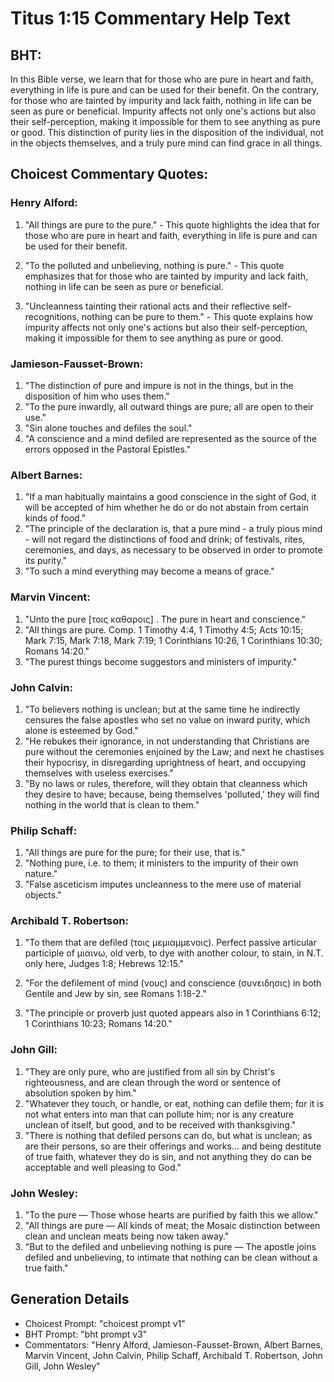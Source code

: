 # Titus 1:15 Commentary Help Text

## BHT:
In this Bible verse, we learn that for those who are pure in heart and faith, everything in life is pure and can be used for their benefit. On the contrary, for those who are tainted by impurity and lack faith, nothing in life can be seen as pure or beneficial. Impurity affects not only one's actions but also their self-perception, making it impossible for them to see anything as pure or good. This distinction of purity lies in the disposition of the individual, not in the objects themselves, and a truly pure mind can find grace in all things.

## Choicest Commentary Quotes:
### Henry Alford:
1. "All things are pure to the pure." - This quote highlights the idea that for those who are pure in heart and faith, everything in life is pure and can be used for their benefit.

2. "To the polluted and unbelieving, nothing is pure." - This quote emphasizes that for those who are tainted by impurity and lack faith, nothing in life can be seen as pure or beneficial.

3. "Uncleanness tainting their rational acts and their reflective self-recognitions, nothing can be pure to them." - This quote explains how impurity affects not only one's actions but also their self-perception, making it impossible for them to see anything as pure or good.

### Jamieson-Fausset-Brown:
1. "The distinction of pure and impure is not in the things, but in the disposition of him who uses them."
2. "To the pure inwardly, all outward things are pure; all are open to their use."
3. "Sin alone touches and defiles the soul."
4. "A conscience and a mind defiled are represented as the source of the errors opposed in the Pastoral Epistles."

### Albert Barnes:
1. "If a man habitually maintains a good conscience in the sight of God, it will be accepted of him whether he do or do not abstain from certain kinds of food."
2. "The principle of the declaration is, that a pure mind - a truly pious mind - will not regard the distinctions of food and drink; of festivals, rites, ceremonies, and days, as necessary to be observed in order to promote its purity."
3. "To such a mind everything may become a means of grace."

### Marvin Vincent:
1. "Unto the pure [τοις καθαροις] . The pure in heart and conscience." 
2. "All things are pure. Comp. 1 Timothy 4:4, 1 Timothy 4:5; Acts 10:15; Mark 7:15, Mark 7:18, Mark 7:19; 1 Corinthians 10:26, 1 Corinthians 10:30; Romans 14:20." 
3. "The purest things become suggestors and ministers of impurity."

### John Calvin:
1. "To believers nothing is unclean; but at the same time he indirectly censures the false apostles who set no value on inward purity, which alone is esteemed by God."
2. "He rebukes their ignorance, in not understanding that Christians are pure without the ceremonies enjoined by the Law; and next he chastises their hypocrisy, in disregarding uprightness of heart, and occupying themselves with useless exercises."
3. "By no laws or rules, therefore, will they obtain that cleanness which they desire to have; because, being themselves 'polluted,' they will find nothing in the world that is clean to them."

### Philip Schaff:
1. "All things are pure for the pure; for their use, that is." 
2. "Nothing pure, i.e. to them; it ministers to the impurity of their own nature."
3. "False asceticism imputes uncleanness to the mere use of material objects."

### Archibald T. Robertson:
1. "To them that are defiled (τοις μεμιαμμενοις). Perfect passive articular participle of μιαινω, old verb, to dye with another colour, to stain, in N.T. only here, Judges 1:8; Hebrews 12:15." 

2. "For the defilement of mind (νους) and conscience (συνειδησις) in both Gentile and Jew by sin, see Romans 1:18-2."

3. "The principle or proverb just quoted appears also in 1 Corinthians 6:12; 1 Corinthians 10:23; Romans 14:20."

### John Gill:
1. "They are only pure, who are justified from all sin by Christ's righteousness, and are clean through the word or sentence of absolution spoken by him."
2. "Whatever they touch, or handle, or eat, nothing can defile them; for it is not what enters into man that can pollute him; nor is any creature unclean of itself, but good, and to be received with thanksgiving."
3. "There is nothing that defiled persons can do, but what is unclean; as are their persons, so are their offerings and works... and being destitute of true faith, whatever they do is sin, and not anything they do can be acceptable and well pleasing to God."

### John Wesley:
1. "To the pure — Those whose hearts are purified by faith this we allow." 
2. "All things are pure — All kinds of meat; the Mosaic distinction between clean and unclean meats being now taken away." 
3. "But to the defiled and unbelieving nothing is pure — The apostle joins defiled and unbelieving, to intimate that nothing can be clean without a true faith."


## Generation Details
- Choicest Prompt: "choicest prompt v1"
- BHT Prompt: "bht prompt v3"
- Commentators: "Henry Alford, Jamieson-Fausset-Brown, Albert Barnes, Marvin Vincent, John Calvin, Philip Schaff, Archibald T. Robertson, John Gill, John Wesley"
